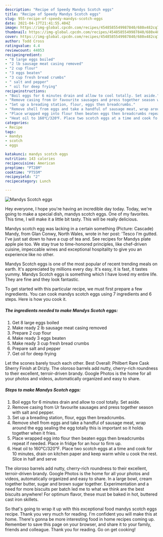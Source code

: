 ```yaml
---
description: "Recipe of Speedy Mandys Scotch eggs"
title: "Recipe of Speedy Mandys Scotch eggs"
slug: 955-recipe-of-speedy-mandys-scotch-eggs
date: 2021-04-17T21:41:55.404Z
image: https://img-global.cpcdn.com/recipes/4548585549987840/680x482cq70/mandys-scotch-eggs-recipe-main-photo.jpg
thumbnail: https://img-global.cpcdn.com/recipes/4548585549987840/680x482cq70/mandys-scotch-eggs-recipe-main-photo.jpg
cover: https://img-global.cpcdn.com/recipes/4548585549987840/680x482cq70/mandys-scotch-eggs-recipe-main-photo.jpg
author: Todd Cross
ratingvalue: 4.4
reviewcount: 44053
recipeingredient:
- "8 large eggs boiled"
- "2 lb sausage meat casing removed"
- "2 cup flour"
- "3 eggs beaten"
- "3 cup fresh bread crumbs"
- " salt and pepper"
- " oil for deep frying"
recipeinstructions:
- "Boil eggs for 6 minutes drain and allow to cool totally. Set aside."
- "Remove casing from Ur favourite sausages and press together season with salt and pepper."
- "Set up a breading station, flour, eggs then breadcrumbs."
- "Remove shell from eggs and take a handful of sausage meat, wrap around the egg sealing the egg totally this is important so it holds together when it fries."
- "Place wrapped egg into flour then beaten eggs then breadcrumbs repeat if needed. Place in fridge for an hour to firm up."
- "Heat oil to 160℃/320℉. Place two scotch eggs at a time and cook for 10 minutes, drain on kitchen paper and keep warm while u cook the rest. Slice in half and serve"
categories:
- Recipe
tags:
- mandys
- scotch
- eggs

katakunci: mandys scotch eggs 
nutrition: 143 calories
recipecuisine: American
preptime: "PT28M"
cooktime: "PT55M"
recipeyield: "2"
recipecategory: Lunch

---
```



![Mandys Scotch eggs](https://img-global.cpcdn.com/recipes/4548585549987840/680x482cq70/mandys-scotch-eggs-recipe-main-photo.jpg)

Hey everyone, I hope you're having an incredible day today. Today, we're going to make a special dish, mandys scotch eggs. One of my favorites. This time, I will make it a little bit tasty. This will be really delicious.

Mandys scotch egg was lacking in a certain something (Picture: Cascade) Mandy, from Glan Conwy, North Wales, wrote in her post: &#39;Tesco I&#39;m gutted. I&#39;ve just sat down to have a cup of tea and. See recipes for Mandys plate apple pie too. We stay true to time-honored principles, like chef-driven cuisine, impeccable wines and exceptional hospitality to give you an experience like no other.

Mandys Scotch eggs is one of the most popular of recent trending meals on earth. It's appreciated by millions every day. It's easy, it is fast, it tastes yummy. Mandys Scotch eggs is something which I have loved my entire life. They are fine and they look fantastic.


To get started with this particular recipe, we must first prepare a few ingredients. You can cook mandys scotch eggs using 7 ingredients and 6 steps. Here is how you cook it.

<!--inarticleads1-->

##### The ingredients needed to make Mandys Scotch eggs:

1. Get 8 large eggs boiled
1. Make ready 2 lb sausage meat casing removed
1. Prepare 2 cup flour
1. Make ready 3 eggs beaten
1. Make ready 3 cup fresh bread crumbs
1. Prepare  salt and pepper
1. Get  oil for deep frying


Let the scones barely touch each other. Best Overall: Philbert Rare Cask Sherry Finish at Drizly. The oloroso barrels add nutty, cherry-rich roundness to their excellent, terroir-driven brandy. Google Photos is the home for all your photos and videos, automatically organized and easy to share. 

<!--inarticleads2-->

##### Steps to make Mandys Scotch eggs:

1. Boil eggs for 6 minutes drain and allow to cool totally. Set aside.
1. Remove casing from Ur favourite sausages and press together season with salt and pepper.
1. Set up a breading station, flour, eggs then breadcrumbs.
1. Remove shell from eggs and take a handful of sausage meat, wrap around the egg sealing the egg totally this is important so it holds together when it fries.
1. Place wrapped egg into flour then beaten eggs then breadcrumbs repeat if needed. Place in fridge for an hour to firm up.
1. Heat oil to 160℃/320℉. Place two scotch eggs at a time and cook for 10 minutes, drain on kitchen paper and keep warm while u cook the rest. Slice in half and serve


The oloroso barrels add nutty, cherry-rich roundness to their excellent, terroir-driven brandy. Google Photos is the home for all your photos and videos, automatically organized and easy to share. In a large bowl, cream together butter, sugar and brown sugar together. Experimentation and a need for more biscuits per batch led me to what we think are the best biscuits anywhere! For optimum flavor, these must be baked in hot, buttered cast iron skillets. 

So that's going to wrap it up with this exceptional food mandys scotch eggs recipe. Thank you very much for reading. I'm confident you will make this at home. There's gonna be more interesting food in home recipes coming up. Remember to save this page on your browser, and share it to your family, friends and colleague. Thank you for reading. Go on get cooking!
